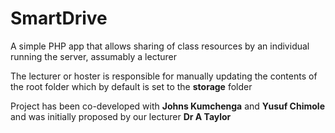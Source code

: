 # SmartDrive
A simple PHP app that allows sharing of class resources by an individual running the server, assumably a lecturer

The lecturer or hoster is responsible for manually updating the contents of the root folder which by default is set to the **storage** folder

Project has been co-developed with **Johns Kumchenga** and **Yusuf Chimole** and 
was initially proposed by our lecturer  **Dr A Taylor**
